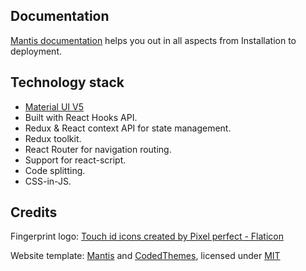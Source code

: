 ## Documentation

[Mantis documentation](https://codedthemes.gitbook.io/mantis/) helps you out in all aspects from Installation to deployment.

## Technology stack

-   [Material UI V5](https://mui.com/core/)
-   Built with React Hooks API.
-   Redux & React context API for state management.
-   Redux toolkit.
-   React Router for navigation routing.
-   Support for react-script.
-   Code splitting.
-   CSS-in-JS.

## Credits

Fingerprint logo: <a href="https://www.flaticon.com/free-icons/touch-id" title="touch id icons">Touch id icons created by Pixel perfect - Flaticon</a>


Website template: [Mantis]((https://mantisdashboard.io)) and [CodedThemes](https://codedthemes.com), licensed under [MIT](https://github.com/codedthemes/datta-able-bootstrap-dashboard/blob/master/LICENSE)
